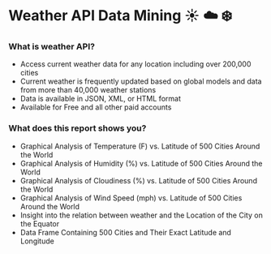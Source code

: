 # Weather API Data Mining :sunny: :cloud: :snowflake:



### What is weather API?

  - Access current weather data for any location including over 200,000 cities
  - Current weather is frequently updated based on global models and data from more than 40,000 weather stations
  - Data is available in JSON, XML, or HTML format
  - Available for Free and all other paid accounts

### What does this report shows you?

  - Graphical Analysis of Temperature (F) vs. Latitude of 500 Cities Around the World
  - Graphical Analysis of Humidity (%) vs. Latitude of 500 Cities Around the World
  - Graphical Analysis of Cloudiness (%) vs. Latitude of 500 Cities Around the World
  - Graphical Analysis of Wind Speed (mph) vs. Latitude of 500 Cities Around the World
  - Insight into the relation between weather and the Location of the City on the Equator
  - Data Frame Containing 500 Cities and Their Exact Latitude and Longitude


